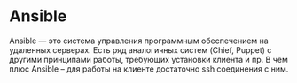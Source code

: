 # Ansible

Ansible — это система управления программным обеспечением на удаленных серверах. Есть ряд аналогичных систем (Chief, Puppet) с другими принципами работы, требующих установки клиента и пр. В чём плюс Ansible – для работы на клиенте достаточно ssh соединения с ним.

